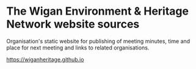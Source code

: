 # The Wigan Environment & Heritage Network website sources

Organisation's static website for publishing of meeting minutes,
time and place for next meeting and links to related organisations.

https://wiganheritage.github.io
